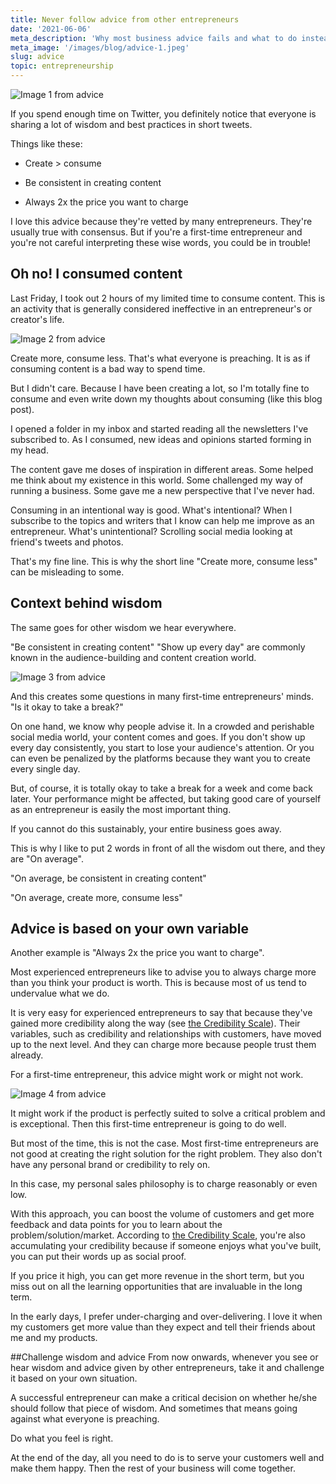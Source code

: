 ```yaml
---
title: Never follow advice from other entrepreneurs
date: '2021-06-06'
meta_description: 'Why most business advice fails and what to do instead. Learn how context shapes success and why copying others rarely works in entrepreneurship.'
meta_image: '/images/blog/advice-1.jpeg'
slug: advice
topic: entrepreneurship
---
```


<img src="/images/blog/advice-1.jpeg" alt="Image 1 from advice" class="cover-image" />

If you spend enough time on Twitter, you definitely notice that everyone is sharing a lot of wisdom and best practices in short tweets.

Things like these:

- Create > consume

- Be consistent in creating content

- Always 2x the price you want to charge

I love this advice because they're vetted by many entrepreneurs. They're usually true with consensus. But if you're a first-time entrepreneur and you're not careful interpreting these wise words, you could be in trouble!

## Oh no! I consumed content
Last Friday, I took out 2 hours of my limited time to consume content. This is an activity that is generally considered ineffective in an entrepreneur's or creator's life.

<img src="/images/blog/advice-2.png" alt="Image 2 from advice" />

Create more, consume less. That's what everyone is preaching. It is as if consuming content is a bad way to spend time.

But I didn't care. Because I have been creating a lot, so I'm totally fine to consume and even write down my thoughts about consuming (like this blog post).

I opened a folder in my inbox and started reading all the newsletters I've subscribed to. As I consumed, new ideas and opinions started forming in my head.

The content gave me doses of inspiration in different areas. Some helped me think about my existence in this world. Some challenged my way of running a business. Some gave me a new perspective that I've never had.

Consuming in an intentional way is good. What's intentional? When I subscribe to the topics and writers that I know can help me improve as an entrepreneur. What's unintentional? Scrolling social media looking at friend's tweets and photos.

That's my fine line. This is why the short line "Create more, consume less" can be misleading to some.

## Context behind wisdom
The same goes for other wisdom we hear everywhere.

"Be consistent in creating content" "Show up every day" are commonly known in the audience-building and content creation world.

<img src="/images/blog/advice-3.png" alt="Image 3 from advice" />

And this creates some questions in many first-time entrepreneurs' minds. "Is it okay to take a break?"

On one hand, we know why people advise it. In a crowded and perishable social media world, your content comes and goes. If you don't show up every day consistently, you start to lose your audience's attention. Or you can even be penalized by the platforms because they want you to create every single day.

But, of course, it is totally okay to take a break for a week and come back later. Your performance might be affected, but taking good care of yourself as an entrepreneur is easily the most important thing.

If you cannot do this sustainably, your entire business goes away.

This is why I like to put 2 words in front of all the wisdom out there, and they are "On average".

"On average, be consistent in creating content"

"On average, create more, consume less"

## Advice is based on your own variable
Another example is "Always 2x the price you want to charge".

Most experienced entrepreneurs like to advise you to always charge more than you think your product is worth. This is because most of us tend to undervalue what we do.

It is very easy for experienced entrepreneurs to say that because they've gained more credibility along the way (see <a href="/credibility">the Credibility Scale</a>). Their variables, such as credibility and relationships with customers, have moved up to the next level. And they can charge more because people trust them already.

For a first-time entrepreneur, this advice might work or might not work.

<img src="/images/blog/advice-4.png" alt="Image 4 from advice" />

It might work if the product is perfectly suited to solve a critical problem and is exceptional. Then this first-time entrepreneur is going to do well.

But most of the time, this is not the case. Most first-time entrepreneurs are not good at creating the right solution for the right problem. They also don't have any personal brand or credibility to rely on.

In this case, my personal sales philosophy is to charge reasonably or even low.

With this approach, you can boost the volume of customers and get more feedback and data points for you to learn about the problem/solution/market. According to <a href="/credibility">the Credibility Scale</a>, you're also accumulating your credibility because if someone enjoys what you've built, you can put their words up as social proof.

If you price it high, you can get more revenue in the short term, but you miss out on all the learning opportunities that are invaluable in the long term.

In the early days, I prefer under-charging and over-delivering. I love it when my customers get more value than they expect and tell their friends about me and my products.

##Challenge wisdom and advice
From now onwards, whenever you see or hear wisdom and advice given by other entrepreneurs, take it and challenge it based on your own situation.

A successful entrepreneur can make a critical decision on whether he/she should follow that piece of wisdom. And sometimes that means going against what everyone is preaching.

Do what you feel is right.

At the end of the day, all you need to do is to serve your customers well and make them happy. Then the rest of your business will come together.
